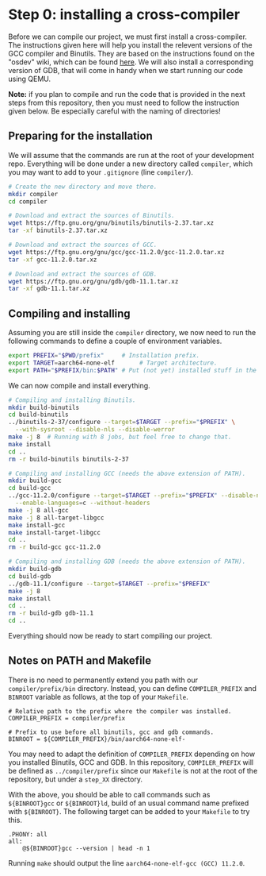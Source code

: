 Step 0: installing a cross-compiler
===================================

Before we can compile our project, we must first install a cross-compiler. The
instructions given here will help you install the relevent versions of the GCC
compiler and Binutils. They are based on the instructions found on the "osdev"
wiki, which can be found [here](https://wiki.osdev.org/GCC_Cross-Compiler). We
will also install a corresponding version of GDB, that will come in handy when
we start running our code using QEMU.

**Note:** if you plan to compile and run the code that is provided in the next
steps from this repository, then you must need to follow the instruction given
below. Be especially careful with the naming of directories!

Preparing for the installation
------------------------------

We will assume that the commands are run at the root of your development repo.
Everything will be done under a new directory called `compiler`, which you may
want to add to your `.gitignore` (line `compiler/`).
```sh
# Create the new directory and move there.
mkdir compiler
cd compiler

# Download and extract the sources of Binutils.
wget https://ftp.gnu.org/gnu/binutils/binutils-2.37.tar.xz
tar -xf binutils-2.37.tar.xz

# Download and extract the sources of GCC.
wget https://ftp.gnu.org/gnu/gcc/gcc-11.2.0/gcc-11.2.0.tar.xz
tar -xf gcc-11.2.0.tar.xz

# Download and extract the sources of GDB.
wget https://ftp.gnu.org/gnu/gdb/gdb-11.1.tar.xz
tar -xf gdb-11.1.tar.xz
```


Compiling and installing
------------------------

Assuming you are still inside the `compiler` directory, we now need to run the
following commands to define a couple of environment variables.
```sh
export PREFIX="$PWD/prefix"     # Installation prefix.
export TARGET=aarch64-none-elf       # Target architecture.
export PATH="$PREFIX/bin:$PATH" # Put (not yet) installed stuff in the PATH.
```

We can now compile and install everything.
```sh
# Compiling and installing Binutils.
mkdir build-binutils
cd build-binutils
../binutils-2-37/configure --target=$TARGET --prefix="$PREFIX" \
  --with-sysroot --disable-nls --disable-werror
make -j 8  # Running with 8 jobs, but feel free to change that.
make install
cd ..
rm -r build-binutils binutils-2-37

# Compiling and installing GCC (needs the above extension of PATH).
mkdir build-gcc
cd build-gcc
../gcc-11.2.0/configure --target=$TARGET --prefix="$PREFIX" --disable-nls \
  --enable-languages=c --without-headers
make -j 8 all-gcc
make -j 8 all-target-libgcc
make install-gcc
make install-target-libgcc
cd ..
rm -r build-gcc gcc-11.2.0

# Compiling and installing GDB (needs the above extension of PATH).
mkdir build-gdb
cd build-gdb
../gdb-11.1/configure --target=$TARGET --prefix="$PREFIX"
make -j 8
make install
cd ..
rm -r build-gdb gdb-11.1
cd ..
```

Everything should now be ready to start compiling our project.


Notes on PATH and Makefile
--------------------------

There is no need to permanently extend you path with our `compiler/prefix/bin`
directory. Instead, you can define `COMPILER_PREFIX` and `BINROOT` variable as
follows, at the top of your `Makefile`.
```make
# Relative path to the prefix where the compiler was installed.
COMPILER_PREFIX = compiler/prefix

# Prefix to use before all binutils, gcc and gdb commands.
BINROOT = ${COMPILER_PREFIX}/bin/aarch64-none-elf-
```
You may need to adapt the definition of `COMPILER_PREFIX` depending on how you
installed Binutils, GCC and GDB. In this repository, `COMPILER_PREFIX` will be
defined as `../compiler/prefix` since our `Makefile` is not at the root of the
repository, but under a `step_XX` directory.

With the above, you should be able to call commands such as `${BINROOT}gcc` or
`${BINROOT}ld`, build of an usual command name prefixed with `${BINROOT}`. The
following target can be added to your `Makefile` to try this.
```make
.PHONY: all
all:
	@${BINROOT}gcc --version | head -n 1
```
Running `make` should output the line `aarch64-none-elf-gcc (GCC) 11.2.0`.
